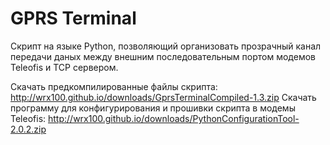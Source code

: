 GPRS Terminal
========================

Скрипт на языке Python, позволяющий организовать прозрачный канал передачи даных между внешним последовательным портом модемов Teleofis и TCP сервером.

Скачать предкомпилированные файлы скрипта: http://wrx100.github.io/downloads/GprsTerminalCompiled-1.3.zip
Скачать программу для конфигурирования и прошивки скрипта в модемы Teleofis: http://wrx100.github.io/downloads/PythonConfigurationTool-2.0.2.zip

